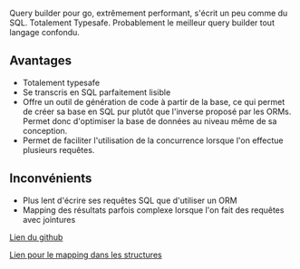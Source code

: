 Query builder pour go, extrêmement performant, s'écrit un peu comme du SQL. Totalement Typesafe. Probablement le meilleur query builder tout langage confondu.

## Avantages 
 * Totalement typesafe
 * Se transcris en SQL parfaitement lisible
 * Offre un outil de génération de code à partir de la base, ce qui permet de créer sa base en SQL pur plutôt que l'inverse proposé par les ORMs. Permet donc d'optimiser la base de données au niveau même de sa conception.
 * Permet de faciliter l'utilisation de la concurrence lorsque l'on effectue plusieurs requêtes.

## Inconvénients
 * Plus lent d'écrire ses requêtes SQL que d'utiliser un ORM
 * Mapping des résultats parfois complexe lorsque l'on fait des requêtes avec jointures

[Lien du github](https://github.com/go-jet/jet)

[Lien pour le mapping dans les structures](https://github.com/go-jet/jet/wiki/Query-Result-Mapping-(QRM)#custom-model-types)